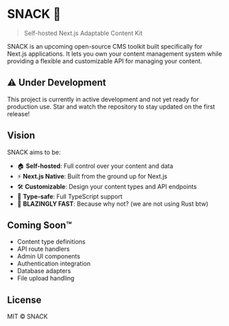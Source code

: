 # SNACK 🍫

> Self-hosted Next.js Adaptable Content Kit

SNACK is an upcoming open-source CMS toolkit built specifically for Next.js applications. It lets you own your content management system while providing a flexible and customizable API for managing your content.

## ⚠️ Under Development

This project is currently in active development and not yet ready for production use. Star and watch the repository to stay updated on the first release!

## Vision

SNACK aims to be:
- 🏠 **Self-hosted**: Full control over your content and data
- ⚡ **Next.js Native**: Built from the ground up for Next.js
- 🛠️ **Customizable**: Design your content types and API endpoints
- 🔐 **Type-safe**: Full TypeScript support
- 🚀 **BLAZINGLY FAST**: Because why not? (we are not using Rust btw)

## Coming Soon™

- Content type definitions
- API route handlers
- Admin UI components
- Authentication integration
- Database adapters
- File upload handling

## License

MIT © SNACK


